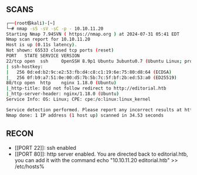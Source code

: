 ## SCANS 

```bash
┌──(root㉿kali)-[~]
└─# nmap -sS -sV -sC -p - 10.10.11.20
Starting Nmap 7.94SVN ( https://nmap.org ) at 2024-07-31 05:41 EDT
Nmap scan report for 10.10.11.20
Host is up (0.11s latency).
Not shown: 65533 closed tcp ports (reset)
PORT   STATE SERVICE VERSION
22/tcp open  ssh     OpenSSH 8.9p1 Ubuntu 3ubuntu0.7 (Ubuntu Linux; protocol 2.0)
| ssh-hostkey: 
|   256 0d:ed:b2:9c:e2:53:fb:d4:c8:c1:19:6e:75:80:d8:64 (ECDSA)
|_  256 0f:b9:a7:51:0e:00:d5:7b:5b:7c:5f:bf:2b:ed:53:a0 (ED25519)
80/tcp open  http    nginx 1.18.0 (Ubuntu)
|_http-title: Did not follow redirect to http://editorial.htb
|_http-server-header: nginx/1.18.0 (Ubuntu)
Service Info: OS: Linux; CPE: cpe:/o:linux:linux_kernel

Service detection performed. Please report any incorrect results at https://nmap.org/submit/ .
Nmap done: 1 IP address (1 host up) scanned in 34.53 seconds
```

## RECON

- [[PORT 22]]: ssh enabled 
- [[PORT 80]]: http server enabled. You are directed back to editorial.htb, you can add it with the command echo "10.10.11.20 editorial.htb" >> /etc/hosts% 